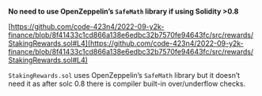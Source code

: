 **No need to use OpenZeppelin’s `SafeMath` library if using Solidity >0.8**

[https://github.com/code-423n4/2022-09-y2k-finance/blob/8f41433c1cd866a138e6edbc32b7570fe94643fc/src/rewards/StakingRewards.sol#L4](https://github.com/code-423n4/2022-09-y2k-finance/blob/8f41433c1cd866a138e6edbc32b7570fe94643fc/src/rewards/StakingRewards.sol#L4)

`StakingRewards.sol` uses OpenZeppelin’s `SafeMath` library but it doesn’t need it as after solc 0.8 there is compiler built-in over/underflow checks.